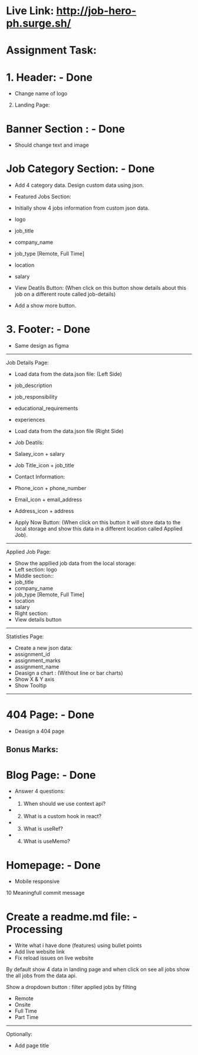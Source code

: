 # Live Link: http://job-hero-ph.surge.sh/

# Assignment Task: 
# 1. Header:  - Done
 - Change name of logo

2. Landing Page:
# Banner Section : - Done
 - Should change text and image

# Job Category Section: - Done
 - Add 4 category data. Design custom data using json.

- Featured Jobs Section:
 - Initially show 4 jobs information from custom json data.
  - logo
  - job_title    
  - company_name
  - job_type [Remote, Full Time]
  - location
  - salary
 - View Deatils Button: (When click on this button show details about this job on a different route called job-details)

- Add a show more button.

# 3. Footer: - Done
 - Same design as figma
-------------------------------------------------------
Job Details Page:
 - Load data from the data.json file: (Left Side)
  - job_description
  - job_responsibility
  - educational_requirements
  - experiences

- Load data from the data.json file (Right Side)
 - Job Deatils:
  - Salaey_icon + salary
  - Job Title_icon + job_title
 - Contact Information:
  - Phone_icon + phone_number
  - Email_icon + email_address
  - Address_icon + address
- Apply Now Button: (When click on this button it will store data to the local storage and show this data in a different location called Applied Job).
----------------------------------------------------------------
Applied Job Page:
 - Show the appllied job data from the local storage:
  - Left section: logo
  - Middle section:: 
   - job_title
   - company_name
   - job_type [Remote, Full Time]
   - location 
   - salary
  - Right section: 
   - View details button
----------------------------------------------------------------
Statisties Page:
 - Create a new json data:
  - assignment_id
  - assignment_marks
  - assignment_name
 - Deasign a chart : (Without line or bar charts)
 - Show X & Y axis
 - Show Tooltip

----------------------------------------------------------------
 # 404 Page: - Done
  - Deasign a 404 page 

Bonus Marks:
----------------------------------------------------------------
# Blog Page: - Done
 - Answer 4 questions:
  - 1. When should we use context api?
  - 2. What is a custom hook in react?
  - 3. What is useRef?
  - 4. What is useMemo?

# Homepage: - Done
 - Mobile responsive

10 Meaningfull commit message

# Create a readme.md file: - Processing
 - Write what i have done (features) using bullet points
 - Add live website link
 - Fix reload issues on live website

By default show 4 data in landing page and when click on see all jobs show the all jobs from the data api.

Show a dropdown button : filter applied jobs by filting
 - Remote
 - Onsite
 - Full Time
 - Part Time
----------------------------------------------------------------

Optionally:
 - Add page title



